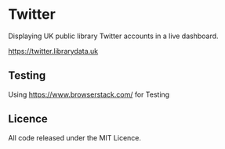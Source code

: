# Twitter

Displaying UK public library Twitter accounts in a live dashboard.

https://twitter.librarydata.uk

## Testing

[BrowserStack]: https://raw.githubusercontent.com/LibrariesHacked/twitter-librarydata/master/Browserstack-logo%402x.png "BrowserStack for Testing"

Using https://www.browserstack.com/ for Testing

## Licence

All code released under the MIT Licence.